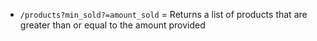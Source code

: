 * ```/products?min_sold?=amount_sold``` = Returns a list of products that are greater than or equal to the amount provided
